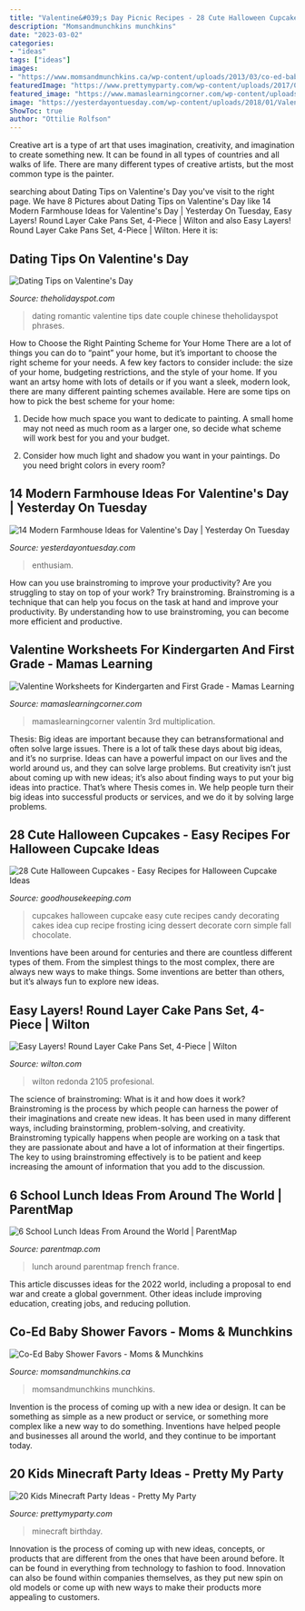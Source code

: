 ```yaml
---
title: "Valentine&#039;s Day Picnic Recipes - 28 Cute Halloween Cupcakes"
description: "Momsandmunchkins munchkins"
date: "2023-03-02"
categories:
- "ideas"
tags: ["ideas"]
images:
- "https://www.momsandmunchkins.ca/wp-content/uploads/2013/03/co-ed-baby-shower-favor-ideas.jpg"
featuredImage: "https://www.prettymyparty.com/wp-content/uploads/2017/06/minecraft-tnt-birthday-cake.jpg"
featured_image: "https://www.mamaslearningcorner.com/wp-content/uploads/2015/02/Valentine-Worksheets-Kindergarten-First-Grade.jpg"
image: "https://yesterdayontuesday.com/wp-content/uploads/2018/01/Valentines-Day-Decorations-05.jpg"
ShowToc: true
author: "Ottilie Rolfson"
---
```



Creative art is a type of art that uses imagination, creativity, and imagination to create something new. It can be found in all types of countries and all walks of life. There are many different types of creative artists, but the most common type is the painter.

	

		
searching about Dating Tips on Valentine&#039;s Day you've visit to the right page. We have 8 Pictures about Dating Tips on Valentine&#039;s Day like 14 Modern Farmhouse Ideas for Valentine&#039;s Day | Yesterday On Tuesday, Easy Layers! Round Layer Cake Pans Set, 4-Piece | Wilton and also Easy Layers! Round Layer Cake Pans Set, 4-Piece | Wilton. Here it is:
		
    
## Dating Tips On Valentine&#039;s Day

<img loading=lazy src="https://www.theholidayspot.com/valentine/images/couple-on-dating.jpg" onerror="this.onerror=null;this.src='https://tse2.mm.bing.net/th?id=OIP.B4ZRcGBc7xPt2kEjeKNqYQHaEo&amp;pid=15.1';" alt="Dating Tips on Valentine&#039;s Day">

_Source: theholidayspot.com_

>dating romantic valentine tips date couple chinese theholidayspot phrases. 

	

How to Choose the Right Painting Scheme for Your Home
There are a lot of things you can do to “paint” your home, but it’s important to choose the right scheme for your needs. A few key factors to consider include: the size of your home, budgeting restrictions, and the style of your home. If you want an artsy home with lots of details or if you want a sleek, modern look, there are many different painting schemes available. Here are some tips on how to pick the best scheme for your home:
1. Decide how much space you want to dedicate to painting. A small home may not need as much room as a larger one, so decide what scheme will work best for you and your budget.

2. Consider how much light and shadow you want in your paintings. Do you need bright colors in every room?

    
## 14 Modern Farmhouse Ideas For Valentine&#039;s Day | Yesterday On Tuesday

<img loading=lazy src="https://yesterdayontuesday.com/wp-content/uploads/2018/01/Valentines-Day-Decorations-05.jpg" onerror="this.onerror=null;this.src='https://tse1.mm.bing.net/th?id=OIP.yLfbWVI9z7H-ZUU_I6MgcQHaLH&amp;pid=15.1';" alt="14 Modern Farmhouse Ideas for Valentine&#039;s Day | Yesterday On Tuesday">

_Source: yesterdayontuesday.com_

>enthusiam. 

	

How can you use brainstroming to improve your productivity?
Are you struggling to stay on top of your work? Try brainstroming. Brainstroming is a technique that can help you focus on the task at hand and improve your productivity. By understanding how to use brainstroming, you can become more efficient and productive.

    
## Valentine Worksheets For Kindergarten And First Grade - Mamas Learning

<img loading=lazy src="https://www.mamaslearningcorner.com/wp-content/uploads/2015/02/Valentine-Worksheets-Kindergarten-First-Grade.jpg" onerror="this.onerror=null;this.src='https://tse2.mm.bing.net/th?id=OIP.FJY6_zgTdGEr1wJTSyz_fwHaLH&amp;pid=15.1';" alt="Valentine Worksheets for Kindergarten and First Grade - Mamas Learning">

_Source: mamaslearningcorner.com_

>mamaslearningcorner valentín 3rd multiplication. 

	

Thesis: Big ideas are important because they can betransformational and often solve large issues.
There is a lot of talk these days about big ideas, and it’s no surprise. Ideas can have a powerful impact on our lives and the world around us, and they can solve large problems. But creativity isn’t just about coming up with new ideas; it’s also about finding ways to put your big ideas into practice. That’s where Thesis comes in. We help people turn their big ideas into successful products or services, and we do it by solving large problems.

    
## 28 Cute Halloween Cupcakes - Easy Recipes For Halloween Cupcake Ideas

<img loading=lazy src="http://ghk.h-cdn.co/assets/15/35/1440597851-img-5696.jpg" onerror="this.onerror=null;this.src='https://tse1.mm.bing.net/th?id=OIP.U_Ca9k0AspzNU5yzqNZKvAHaLH&amp;pid=15.1';" alt="28 Cute Halloween Cupcakes - Easy Recipes for Halloween Cupcake Ideas">

_Source: goodhousekeeping.com_

>cupcakes halloween cupcake easy cute recipes candy decorating cakes idea cup recipe frosting icing dessert decorate corn simple fall chocolate. 

	

Inventions have been around for centuries and there are countless different types of them. From the simplest things to the most complex, there are always new ways to make things. Some inventions are better than others, but it’s always fun to explore new ideas.

    
## Easy Layers! Round Layer Cake Pans Set, 4-Piece | Wilton

<img loading=lazy src="https://www.wilton.com/dw/image/v2/AAWA_PRD/on/demandware.static/-/Sites-wilton-product-master/default/dw41ec0f2b/images/product/2105-0188/2105-0188-Wilton-Easy-Layers-Round-Layer-Cake-Pans-Set--4-Piece-L4.jpg?sw=1440&amp;sh=750&amp;sm=fit" onerror="this.onerror=null;this.src='https://tse4.mm.bing.net/th?id=OIP.uFHxLC20dDL0XOs4MBoynQHaHa&amp;pid=15.1';" alt="Easy Layers! Round Layer Cake Pans Set, 4-Piece | Wilton">

_Source: wilton.com_

>wilton redonda 2105 profesional. 

	

The science of brainstroming: What is it and how does it work?
Brainstroming is the process by which people can harness the power of their imaginations and create new ideas. It has been used in many different ways, including brainstorming, problem-solving, and creativity. Brainstroming typically happens when people are working on a task that they are passionate about and have a lot of information at their fingertips. The key to using brainstroming effectively is to be patient and keep increasing the amount of information that you add to the discussion.

    
## 6 School Lunch Ideas From Around The World | ParentMap

<img loading=lazy src="https://www.parentmap.com/sites/default/files/styles/1180x660_scaled_cropped/public/2017-08/bonappetite_pager_5_0.jpg?itok=OCV9Tm26" onerror="this.onerror=null;this.src='https://tse3.mm.bing.net/th?id=OIP.dwQLpxIFZez4o1WZ-OWB0QHaEJ&amp;pid=15.1';" alt="6 School Lunch Ideas From Around the World | ParentMap">

_Source: parentmap.com_

>lunch around parentmap french france. 

	

This article discusses ideas for the 2022 world, including a proposal to end war and create a global government. Other ideas include improving education, creating jobs, and reducing pollution.

    
## Co-Ed Baby Shower Favors - Moms &amp; Munchkins

<img loading=lazy src="https://www.momsandmunchkins.ca/wp-content/uploads/2013/03/co-ed-baby-shower-favor-ideas.jpg" onerror="this.onerror=null;this.src='https://tse2.mm.bing.net/th?id=OIP.VIwXF54jeZoXK-EgaaWdDQHaLH&amp;pid=15.1';" alt="Co-Ed Baby Shower Favors - Moms &amp; Munchkins">

_Source: momsandmunchkins.ca_

>momsandmunchkins munchkins. 

	

Invention is the process of coming up with a new idea or design. It can be something as simple as a new product or service, or something more complex like a new way to do something. Inventions have helped people and businesses all around the world, and they continue to be important today.

    
## 20 Kids Minecraft Party Ideas - Pretty My Party

<img loading=lazy src="https://www.prettymyparty.com/wp-content/uploads/2017/06/minecraft-tnt-birthday-cake.jpg" onerror="this.onerror=null;this.src='https://tse1.mm.bing.net/th?id=OIP.Nf86K4GDwO6erSl9Yl5JygHaJ3&amp;pid=15.1';" alt="20 Kids Minecraft Party Ideas - Pretty My Party">

_Source: prettymyparty.com_

>minecraft birthday. 

	

Innovation is the process of coming up with new ideas, concepts, or products that are different from the ones that have been around before. It can be found in everything from technology to fashion to food. Innovation can also be found within companies themselves, as they put new spin on old models or come up with new ways to make their products more appealing to customers.

